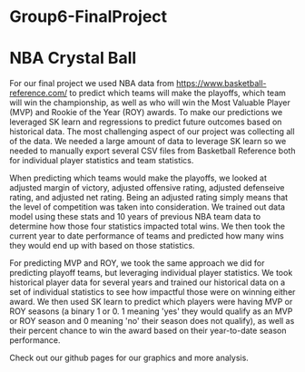 # Group6-FinalProject
# NBA Crystal Ball 
For our final project we used NBA data from https://www.basketball-reference.com/ to predict which teams will make the playoffs, which team will win the championship, as well as who will win the Most Valuable Player (MVP) and Rookie of the Year (ROY) awards. To make our predictions we leveraged SK learn and regressions to predict future outcomes based on historical data. The most challenging aspect of our project was collecting all of the data. We needed a large amount of data to leverage SK learn so we needed to manually export several CSV files from Basketball Reference both for individual player statistics and team statistics. 

When predicting which teams would make the playoffs, we looked at adjusted margin of victory, adjusted offensive rating, adjusted defenseive rating, and adjusted net rating. Being an adjusted rating simply means that the level of competition was taken into consideration. We trained out data model using these stats and 10 years of previous NBA team data to determine how those four statistics impacted total wins. We then took the current year to date performance of teams and predicted how many wins they would end up with based on those statistics. 

For predicting MVP and ROY, we took the same approach we did for predicting playoff teams, but leveraging individual player statistics. We took historical player data for several years and trained our historical data on a set of individual statistics to see how impactful those were on winning either award. We then used SK learn to predict which players were having MVP or ROY seasons (a binary 1 or 0. 1 meaning 'yes' they would qualify as an MVP or ROY season and 0 meaning 'no' their season does not qualify), as well as their percent chance to win the award based on their year-to-date season performance. 

Check out our github pages for our graphics and more analysis. 

